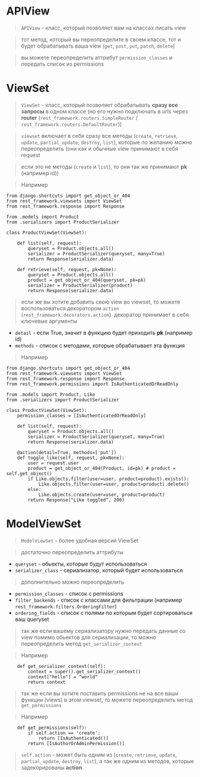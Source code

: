 # APIView
> `APIView` - класс, который позволяет вам на классах писать view

> тот метод, который вы переопределите в своем классе, тот и будет обрабатывать ваша view
(`get`, `post`, `put`, `patch`, `delete`)

> вы можете переопределить аттрибут `permission_classes` и передать список из permissions

# ViewSet
> `ViewSet` - класс, который позволяет обрабатывать **сразу все запросы** в одном классе (но его нужно подключать в urls через **router** (`rest_framework.routers.SimpleRouter` / `rest_framework.routers.DefaultRouter`))

> `viewset` включает в себя сразу все методы (`create`, `retrieve`, `update`, `partial_update`, `destroy`, `list`), которые по желанию можно переопределить (они как и обычные view принимают в себя request

> если это не методы (`create` и `list`), то они так же принимают **pk** (например id))

> Например
```
from django.shortcuts import get_object_or_404
from rest_framework.viewsets import ViewSet
from rest_framework.response import Response

from .models import Product
from .serializers import ProductSerializer

class ProductViewSet(ViewSet):

    def list(self, request):
        queryset = Product.objects.all()
        serializer = ProductSerializer(queryset, many=True)
        return Response(serializer.data)

    def retrieve(self, request, pk=None):
        queryset = Product.objects.all()
        product = get_object_or_404(queryset, pk=pk)
        serializer = ProductSerializer(product)
        return Response(serializer.data)
```

> если же вы хотите добавить свою view во viewset, то можете воспользоваться декоратором `action` (`rest_framework.decorators.action`). декоратор принимает в себя ключевые аргументы 
* `detail` - если True, значит в функцию будет приходить **pk** (например id)
* `methods` - список с методами, которые обрабатывает эта функция

> Например
```
from django.shortcuts import get_object_or_404
from rest_framework.viewsets import ViewSet
from rest_framework.response import Response
from rest_framework.permissions import IsAuthenticatedOrReadOnly

from .models import Product, Like
from .serializers import ProductSerializer

class ProductViewSet(ViewSet):
    permission_classes = [IsAuthenticatedOrReadOnly]

    def list(self, request):
        queryset = Product.objects.all()
        serializer = ProductSerializer(queryset, many=True)
        return Response(serializer.data)

    @action(detail=True, methods=['put'])
    def toggle_like(self, request, pk=None):
        user = request.user
        product = get_object_or_404(Product, id=pk) # product = self.get_object()
        if Like.objects.filter(user=user, product=product).exists():
            Like.objects.filter(user=user, product=product).delete()
        else:
            Like.objects.create(user=user, product=product)
        return Response("Like toggled", 200)
```


# ModelViewSet
> `ModelViewSet` - более удобная версия ViewSet

> достаточно переопределить аттрибуты
* `queryset` - обьекты, которые будут использоваться
* `serializer_class` - сериализатор, который будет использоваться

> дополнительно можно переопределить
* `permission_classes` - список с permissions
* `filter_backends` - список с классами для фильтрации (например `rest_framework.filters.OrderingFilter`)
* `ordering_fields` - список с полями по которым будет сортироваться ваш queryset

> так же если вашему сериализатору нужно передать данные со view помимо обьектов для сериализации, то можно переопределить метод `get_serializer_context`

> Например
```
    def get_serializer_context(self):
        context = super().get_serializer_context()
        context["hello"] = "world"
        return context
```

> так же если вы хотите поставить permissions не на все ваши функции (views) в этом viewset, то можете переопределить метод `get_permissions`

> Например
```
    def get_permissions(self):
        if self.action == 'create':
            return [IsAuthenticated()]
        return [IsAuthorOrAdminPermission()]
```
> `self.action` - может быть одним из (`create`, `retrieve`, `update`, `partial_update`, `destroy`, `list`), а так же одним из методов, которые задекорированы **action**

